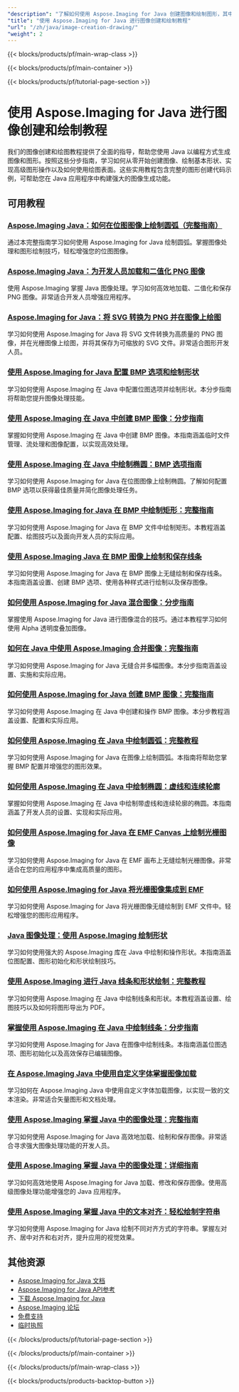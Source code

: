 ```yaml
---
"description": "了解如何使用 Aspose.Imaging for Java 创建图像和绘制图形，其中包含涵盖核心绘图功能的全面教程。"
"title": "使用 Aspose.Imaging for Java 进行图像创建和绘制教程"
"url": "/zh/java/image-creation-drawing/"
"weight": 2
---
```


{{< blocks/products/pf/main-wrap-class >}}

{{< blocks/products/pf/main-container >}}

{{< blocks/products/pf/tutorial-page-section >}}
# 使用 Aspose.Imaging for Java 进行图像创建和绘制教程

我们的图像创建和绘图教程提供了全面的指导，帮助您使用 Java 以编程方式生成图像和图形。按照这些分步指南，学习如何从零开始创建图像、绘制基本形状、实现高级图形操作以及如何使用绘图表面。这些实用教程包含完整的图形创建代码示例，可帮助您在 Java 应用程序中构建强大的图像生成功能。

## 可用教程

### [Aspose.Imaging Java：如何在位图图像上绘制圆弧（完整指南）](./drawing-arcs-aspose-imaging-java-guide/)
通过本完整指南学习如何使用 Aspose.Imaging for Java 绘制圆弧。掌握图像处理和图形绘制技巧，轻松增强您的位图图像。

### [Aspose.Imaging Java：为开发人员加载和二值化 PNG 图像](./master-image-processing-aspose-imaging-java/)
使用 Aspose.Imaging 掌握 Java 图像处理。学习如何高效地加载、二值化和保存 PNG 图像。非常适合开发人员增强应用程序。

### [Aspose.Imaging for Java：将 SVG 转换为 PNG 并在图像上绘图](./aspose-imaging-svg-to-png-java-draw-images/)
学习如何使用 Aspose.Imaging for Java 将 SVG 文件转换为高质量的 PNG 图像，并在光栅图像上绘图，并将其保存为可缩放的 SVG 文件。非常适合图形开发人员。

### [使用 Aspose.Imaging for Java 配置 BMP 选项和绘制形状](./mastering-aspose-imaging-java-bmp-options-drawing-shapes/)
学习如何使用 Aspose.Imaging 在 Java 中配置位图选项并绘制形状。本分步指南将帮助您提升图像处理技能。

### [使用 Aspose.Imaging 在 Java 中创建 BMP 图像：分步指南](./create-bmp-images-java-aspose-imaging-guide/)
掌握如何使用 Aspose.Imaging 在 Java 中创建 BMP 图像。本指南涵盖临时文件管理、流处理和图像配置，以实现高效处理。

### [使用 Aspose.Imaging 在 Java 中绘制椭圆：BMP 选项指南](./draw-ellipses-java-aspose-imaging-bmp-options/)
学习如何使用 Aspose.Imaging for Java 在位图图像上绘制椭圆。了解如何配置 BMP 选项以获得最佳质量并简化图像处理任务。

### [使用 Aspose.Imaging for Java 在 BMP 中绘制矩形：完整指南](./draw-rectangles-bmp-aspose-imaging-java/)
学习如何使用 Aspose.Imaging for Java 在 BMP 文件中绘制矩形。本教程涵盖配置、绘图技巧以及面向开发人员的实际应用。

### [使用 Aspose.Imaging Java 在 BMP 图像上绘制和保存线条](./aspose-imaging-java-draw-lines-bmp-images/)
学习如何使用 Aspose.Imaging for Java 在 BMP 图像上无缝绘制和保存线条。本指南涵盖设置、创建 BMP 选项、使用各种样式进行绘制以及保存图像。

### [如何使用 Aspose.Imaging for Java 混合图像：分步指南](./blend-images-aspose-imaging-java-tutorial/)
掌握使用 Aspose.Imaging for Java 进行图像混合的技巧。通过本教程学习如何使用 Alpha 透明度叠加图像。

### [如何在 Java 中使用 Aspose.Imaging 合并图像：完整指南](./combine-images-aspose-imaging-java-tutorial/)
学习如何使用 Aspose.Imaging for Java 无缝合并多幅图像。本分步指南涵盖设置、实施和实际应用。

### [如何使用 Aspose.Imaging for Java 创建 BMP 图像：完整指南](./create-bmp-images-aspose-imaging-java/)
学习如何使用 Aspose.Imaging 在 Java 中创建和操作 BMP 图像。本分步教程涵盖设置、配置和实际应用。

### [如何使用 Aspose.Imaging 在 Java 中绘制圆弧：完整教程](./draw-arcs-java-aspose-imaging-tutorial/)
学习如何使用 Aspose.Imaging for Java 在图像上绘制圆弧。本指南将帮助您掌握 BMP 配置并增强您的图形效果。

### [如何使用 Aspose.Imaging 在 Java 中绘制椭圆：虚线和连续轮廓](./aspose-imaging-java-draw-ellipses/)
掌握如何使用 Aspose.Imaging 在 Java 中绘制带虚线和连续轮廓的椭圆。本指南涵盖了开发人员的设置、实现和实际应用。

### [如何使用 Aspose.Imaging for Java 在 EMF Canvas 上绘制光栅图像](./load-draw-raster-images-emf-canvas-aspose-imaging-java/)
学习如何使用 Aspose.Imaging for Java 在 EMF 画布上无缝绘制光栅图像。非常适合在您的应用程序中集成高质量的图形。

### [如何使用 Aspose.Imaging for Java 将光栅图像集成到 EMF](./draw-raster-images-into-emf-aspose-imaging-java/)
学习如何使用 Aspose.Imaging for Java 将光栅图像无缝绘制到 EMF 文件中。轻松增强您的图形应用程序。

### [Java 图像处理：使用 Aspose.Imaging 绘制形状](./java-image-manipulation-aspose-imaging-drawing-shapes/)
学习如何使用强大的 Aspose.Imaging 库在 Java 中绘制和操作形状。本指南涵盖位图配置、图形初始化和形状绘制技巧。

### [使用 Aspose.Imaging 进行 Java 线条和形状绘制：完整教程](./java-aspose-imaging-line-shape-drawing-tutorial/)
学习如何使用 Aspose.Imaging 在 Java 中绘制线条和形状。本教程涵盖设置、绘图技巧以及如何将图形导出为 PDF。

### [掌握使用 Aspose.Imaging 在 Java 中绘制线条：分步指南](./aspose-imaging-java-draw-lines/)
学习如何使用 Aspose.Imaging for Java 在图像中绘制线条。本指南涵盖位图选项、图形初始化以及高效保存已编辑图像。

### [在 Aspose.Imaging Java 中使用自定义字体掌握图像加载](./load-images-custom-fonts-aspose-imaging-java/)
学习如何在 Aspose.Imaging Java 中使用自定义字体加载图像，以实现一致的文本渲染。非常适合矢量图形和文档处理。

### [使用 Aspose.Imaging 掌握 Java 中的图像处理：完整指南](./master-image-manipulation-aspose-imaging-java/)
学习如何使用 Aspose.Imaging for Java 高效地加载、绘制和保存图像。非常适合寻求强大图像处理功能的开发人员。

### [使用 Aspose.Imaging 掌握 Java 中的图像处理：详细指南](./java-image-manipulation-aspose-imaging-guide/)
学习如何高效地使用 Aspose.Imaging for Java 加载、修改和保存图像。使用高级图像处理功能增强您的 Java 应用程序。

### [使用 Aspose.Imaging 掌握 Java 中的文本对齐：轻松绘制字符串](./draw-strings-java-aspose-imaging/)
学习如何使用 Aspose.Imaging for Java 绘制不同对齐方式的字符串。掌握左对齐、居中对齐和右对齐，提升应用的视觉效果。

## 其他资源

- [Aspose.Imaging for Java 文档](https://docs.aspose.com/imaging/java/)
- [Aspose.Imaging for Java API参考](https://reference.aspose.com/imaging/java/)
- [下载 Aspose.Imaging for Java](https://releases.aspose.com/imaging/java/)
- [Aspose.Imaging 论坛](https://forum.aspose.com/c/imaging)
- [免费支持](https://forum.aspose.com/)
- [临时执照](https://purchase.aspose.com/temporary-license/)

{{< /blocks/products/pf/tutorial-page-section >}}

{{< /blocks/products/pf/main-container >}}

{{< /blocks/products/pf/main-wrap-class >}}

{{< blocks/products/products-backtop-button >}}